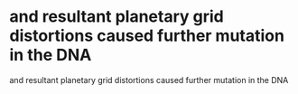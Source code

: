 # and resultant planetary grid distortions caused further mutation in the DNA

and resultant planetary grid distortions caused further mutation in the DNA